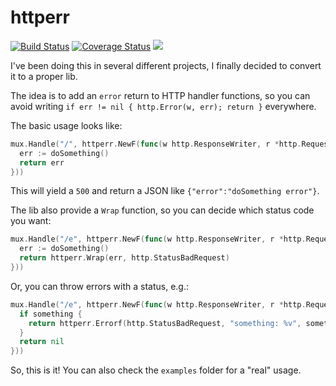 # httperr

[![Build Status](https://img.shields.io/github/workflow/status/caarlos0/httperr/build?style=for-the-badge)](https://github.com/caarlos0/httperr/actions?workflow=build)
[![Coverage Status](https://img.shields.io/codecov/c/gh/caarlos0/httperr.svg?logo=codecov&style=for-the-badge)](https://codecov.io/gh/caarlos0/httperr)
[![](http://img.shields.io/badge/godoc-reference-5272B4.svg?style=for-the-badge)](http://godoc.org/github.com/caarlos0/httperr)

I've been doing this in several different projects, I finally decided to
convert it to a proper lib.

The idea is to add an `error` return to HTTP handler functions, so you can
avoid writing `if err != nil { http.Error(w, err); return }` everywhere.

The basic usage looks like:

```go
mux.Handle("/", httperr.NewF(func(w http.ResponseWriter, r *http.Request) error {
  err := doSomething()
  return err
}))
```

This will yield a `500` and return a JSON like `{"error":"doSomething error"}`.

The lib also provide a `Wrap` function, so you can decide which status code
you want:

```go
mux.Handle("/e", httperr.NewF(func(w http.ResponseWriter, r *http.Request) error {
  err := doSomething()
  return httperr.Wrap(err, http.StatusBadRequest)
}))
```

Or, you can throw errors with a status, e.g.:

```go
mux.Handle("/e", httperr.NewF(func(w http.ResponseWriter, r *http.Request) error {
  if something {
	return httperr.Errorf(http.StatusBadRequest, "something: %v", something)
  }
  return nil
}))
```


So, this is it! You can also check the `examples` folder for a "real" usage.
